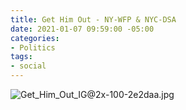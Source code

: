 ```yaml
---
title: Get Him Out - NY-WFP & NYC-DSA
date: 2021-01-07 09:59:00 -05:00
categories:
- Politics
tags:
- social
---
```


![Get_Him_Out_IG@2x-100-2e2daa.jpg](/uploads/Get_Him_Out_IG@2x-100-2e2daa.jpg)